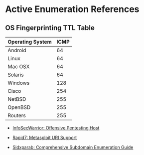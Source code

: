 # Active Enumeration References

## OS Fingerprinting TTL Table

| Operating System | ICMP |
| ---------------- | ---- |
| Android          | 64   |
| Linux            | 64   |
| Mac OSX          | 64   |
| Solaris          | 64   |
| Windows          | 128  |
| Cisco            | 254  |
| NetBSD           | 255  |
| OpenBSD          | 255  |
| Routers          | 255  |

- [InfoSecWarrior: Offensive Pentesting Host](https://github.com/InfoSecWarrior/Offensive-Pentesting-Host)

- [Rapid7: Metasploit URI Support](https://www.rapid7.com/blog/post/2021/09/23/metasploit-uri-support/)

- [Sidxparab: Comprehensive Subdomain Enumeration Guide](https://sidxparab.gitbook.io/subdomain-enumeration-guide/)